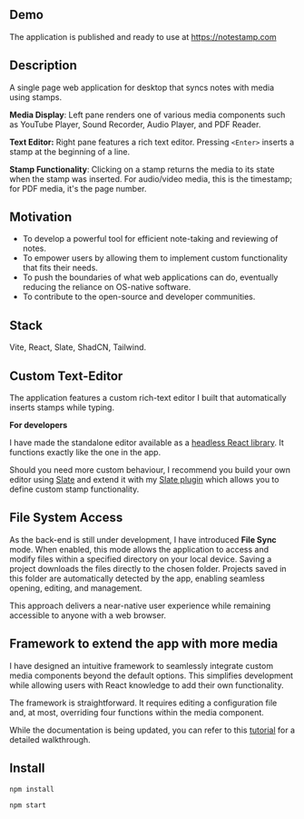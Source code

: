 ## Demo

The application is published and ready to use at https://notestamp.com

## Description

A single page web application for desktop that syncs notes with media using stamps.

**Media Display**: Left pane renders one of various media components such as YouTube Player, Sound Recorder, Audio Player, and PDF Reader.

**Text Editor:** Right pane features a rich text editor. Pressing `<Enter>` inserts a stamp at the beginning of a line.

**Stamp Functionality**: Clicking on a stamp returns the media to its state when the stamp was inserted. For audio/video media, this is the timestamp; for PDF media, it's the page number.

## Motivation

- To develop a powerful tool for efficient note-taking and reviewing of notes.
- To empower users by allowing them to implement custom functionality that fits their needs.
- To push the boundaries of what web applications can do, eventually reducing the reliance on OS-native software.
- To contribute to the open-source and developer communities.

## Stack

Vite, React, Slate, ShadCN, Tailwind.

## Custom Text-Editor

The application features a custom rich-text editor I built that automatically inserts stamps while typing.

**For developers**

I have made the standalone editor available as a [headless React library](https://github.com/fortyoneplustwo/notestamp-editor-react). It functions exactly like the one in the app.

Should you need more custom behaviour, I recommend you build your own editor using [Slate](https://docs.slatejs.org/) and extend it with my [Slate plugin](https://github.com/fortyoneplustwo/slate-stamps) which allows you to define custom stamp functionality.

## File System Access

As the back-end is still under development, I have introduced **File Sync** mode. When enabled, this mode allows the application to access and modify files within a specified directory on your local device. Saving a project downloads the files directly to the chosen folder. Projects saved in this folder are automatically detected by the app, enabling seamless opening, editing, and management.

This approach delivers a near-native user experience while remaining accessible to anyone with a web browser.

## Framework to extend the app with more media

I have designed an intuitive framework to seamlessly integrate custom media components beyond the default options. This simplifies development while allowing users with React knowledge to add their own functionality.

The framework is straightforward. It requires editing a configuration file and, at most, overriding four functions within the media component.

While the documentation is being updated, you can refer to this [tutorial](https://github.com/fortyoneplustwo/notestamp/wiki/Tutorial:-Implementing-a-custom-media-component) for a detailed walkthrough.

## Install

`npm install`

`npm start`
